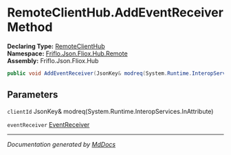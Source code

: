 ﻿<!--  
  <auto-generated>   
    The contents of this file were generated by a tool.  
    Changes to this file may be list if the file is regenerated  
  </auto-generated>   
-->

# RemoteClientHub.AddEventReceiver Method

**Declaring Type:** [RemoteClientHub](../index.md)  
**Namespace:** [Friflo.Json.Fliox.Hub.Remote](../../index.md)  
**Assembly:** Friflo.Json.Fliox.Hub

```csharp
public void AddEventReceiver(JsonKey& modreq(System.Runtime.InteropServices.InAttribute) clientId, EventReceiver eventReceiver);
```

## Parameters

`clientId`  JsonKey& modreq(System.Runtime.InteropServices.InAttribute)

`eventReceiver`  [EventReceiver](../../../Host/Event/EventReceiver/index.md)

___

*Documentation generated by [MdDocs](https://github.com/ap0llo/mddocs)*
